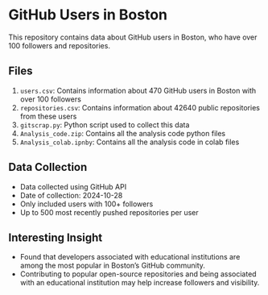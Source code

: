# GitHub Users in Boston

This repository contains data about GitHub users in Boston, who have over 100 followers and repositories.

## Files

1. `users.csv`: Contains information about 470 GitHub users in Boston with over 100 followers
2. `repositories.csv`: Contains information about 42640 public repositories from these users
3. `gitscrap.py`: Python script used to collect this data
4. `Analysis_code.zip`: Contains all the analysis code python files
5. `Analysis_colab.ipnby`: Contains all the analysis code in colab files

## Data Collection

- Data collected using GitHub API
- Date of collection: 2024-10-28
- Only included users with 100+ followers
- Up to 500 most recently pushed repositories per user

## Interesting Insight
- Found that developers associated with educational institutions are among the most popular in Boston’s GitHub community.
- Contributing to popular open-source repositories and being associated with an educational institution may help increase followers and visibility.
